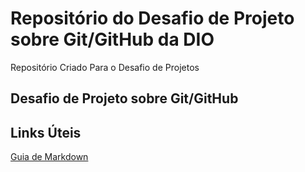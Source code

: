 #  Repositório do Desafio de Projeto sobre Git/GitHub da DIO

<p>Repositório Criado Para o Desafio de Projetos</p>

## Desafio de Projeto sobre Git/GitHub

## Links Úteis

[Guia de Markdown](https://www.markdownguide.org/)
